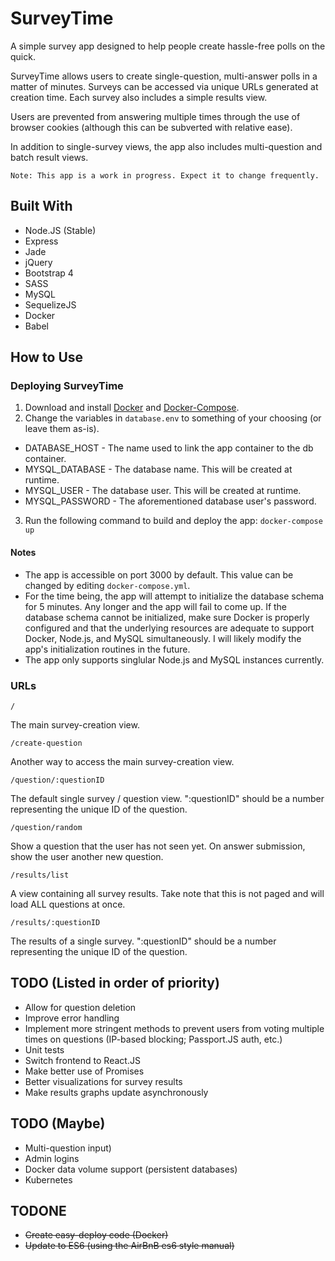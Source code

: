 # SurveyTimeA simple survey app designed to help people create hassle-free polls on the quick.SurveyTime allows users to create single-question, multi-answer polls in a matter of minutes. Surveys can be accessed viaunique URLs generated at creation time. Each survey also includes a simple results view.Users are prevented from answering multiple times through the use of browser cookies (although this can be subvertedwith relative ease).In addition to single-survey views, the app also includes multi-question and batch result views.```Note: This app is a work in progress. Expect it to change frequently.```## Built With* Node.JS (Stable)* Express* Jade* jQuery* Bootstrap 4* SASS* MySQL* SequelizeJS* Docker* Babel## How to Use### Deploying SurveyTime1. Download and install [Docker](https://www.docker.com/) and [Docker-Compose](https://docs.docker.com/compose/).2. Change the variables in `database.env` to something of your choosing (or leave them as-is).  * DATABASE_HOST - The name used to link the app container to the db container.  * MYSQL_DATABASE - The database name. This will be created at runtime.  * MYSQL_USER - The database user. This will be created at runtime.  * MYSQL_PASSWORD - The aforementioned database user's password.3. Run the following command to build and deploy the app:  `docker-compose up`#### Notes* The app is accessible on port 3000 by default. This value can be changed by editing `docker-compose.yml`.* For the time being, the app will attempt to initialize the database schema for 5 minutes. Any longer and the app will fail to come up. If the database schema cannot be initialized, make sure Docker is properly configured and that the underlying resources are adequate to support Docker, Node.js, and MySQL simultaneously. I will likely modify the app's initialization routines in the future.* The app only supports singlular Node.js and MySQL instances currently. ### URLs```/```The main survey-creation view.```/create-question```Another way to access the main survey-creation view.```/question/:questionID```The default single survey / question view. ":questionID" should be a number representing the unique ID of the question.```/question/random```Show a question that the user has not seen yet. On answer submission, show the user another new question.```/results/list```A view containing all survey results. Take note that this is not paged and will load ALL questions at once.```/results/:questionID```The results of a single survey. ":questionID" should be a number representing the unique ID of the question.## TODO (Listed in order of priority)* Allow for question deletion* Improve error handling* Implement more stringent methods to prevent users from voting multiple times on questions (IP-based blocking; Passport.JS auth, etc.)* Unit tests* Switch frontend to React.JS* Make better use of Promises* Better visualizations for survey results* Make results graphs update asynchronously## TODO (Maybe)* Multi-question input)* Admin logins* Docker data volume support (persistent databases)* Kubernetes## TODONE* ~~Create easy-deploy code (Docker)~~* ~~Update to ES6 (using the AirBnB es6 style manual)~~